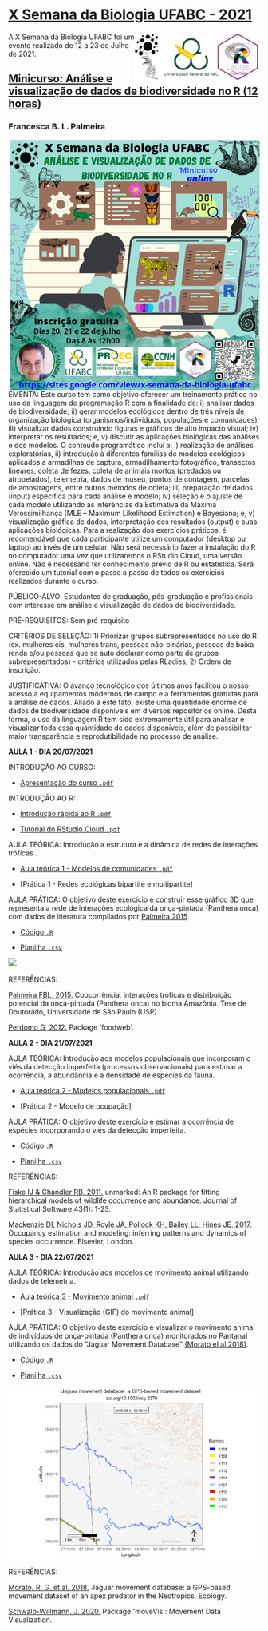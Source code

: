 # [X Semana da Biologia UFABC - 2021](https://sites.google.com/view/x-semana-da-biologia-ufabc/xsbioufabc)
<img src="https://github.com/fblpalmeira/XSBUFABC_2021/blob/main/img/UFABC_logos.png" align="right" width = "250px"/>

A X Semana da Biologia UFABC foi um evento realizado de 12 a 23 de Julho de 2021.

## [Minicurso: Análise e visualização de dados de biodiversidade no R (12 horas)](https://sites.google.com/view/x-semana-da-biologia-ufabc/minicursos?authuser=0#h.aobl38szjvvm)
### Francesca B. L. Palmeira
<img src="https://github.com/fblpalmeira/XSBUFABC_2021/blob/main/img/UFABC_minicurso.png" align="right" width = "500px"/>

EMENTA: Este curso tem como objetivo oferecer um treinamento prático no uso da linguagem de programação R com a finalidade de: i) analisar dados de biodiversidade; ii) gerar modelos ecológicos dentro de três níveis de organização biológica (organismos/indivíduos, populações e comunidades); iii) visualizar dados construindo figuras e gráficos de alto impacto visual; iv) interpretar os resultados; e, v) discutir as aplicações biológicas das análises e dos modelos. O conteúdo programático inclui a: i) realização de análises exploratórias, ii) introdução à diferentes famílias de modelos ecológicos aplicados a armadilhas de captura, armadilhamento fotográfico, transectos lineares, coleta de fezes, coleta de animais mortos (predados ou atropelados), telemetria, dados de museu, pontos de contagem, parcelas de amostragens, entre outros métodos de coleta; iii) preparação de dados (input) específica para cada análise e modelo; iv) seleção e o ajuste de cada modelo utilizando as inferências da Estimativa da Máxima Verossimilhança (MLE – Maximum Likelihood Estimation) e Bayesiana; e, v) visualização gráfica de dados, interpretação dos resultados (output) e suas aplicações biológicas. Para a realização dos exercícios práticos, é recomendável que cada participante utilize um computador (desktop ou laptop) ao invés de um celular. Não será necessário fazer a instalação do R no computador uma vez que utilizaremos o RStudio Cloud, uma versão online. Não é necessário ter conhecimento prévio de R ou estatística. Será oferecido um tutorial com o passo a passo de todos os exercícios realizados durante o curso.

PÚBLICO-ALVO: Estudantes de graduação, pós-graduação e profissionais com interesse em análise e visualização de dados de biodiversidade.

PRÉ-REQUISITOS: Sem pré-requisito

CRITÉRIOS DE SELEÇÃO: 1) Priorizar grupos subrepresentados no uso do R (ex. mulheres cis, mulheres trans, pessoas não-binárias, pessoas de baixa renda e/ou pessoas que se auto declarar como parte de grupos subrepresentados) - critérios utilizados pelas RLadies; 2) Ordem de inscrição.

JUSTIFICATIVA: O avanço tecnológico dos últimos anos facilitou o nosso acesso a equipamentos modernos de campo e a ferramentas gratuitas para a análise de dados. Aliado a este fato, existe uma quantidade enorme de dados de biodiversidade disponíveis em diversos repositórios online. Desta forma, o uso da linguagem R tem sido extremamente útil para analisar e visualizar toda essa quantidade de dados disponíveis, além de possibilitar maior transparência e reprodutibilidade no processo de análise.

**AULA 1 - DIA 20/07/2021**

INTRODUÇÃO AO CURSO:

- [Apresentação do curso `.pdf`](https://github.com/fblpalmeira/XSBUFABC_2021/blob/main/doc/Aula1_Intro_Minicurso_XSemBio_UFABC_2021.pdf)

INTRODUÇÃO AO R:

- [Introdução rápida ao R `.pdf`](https://github.com/fblpalmeira/XSBUFABC_2021/blob/main/doc/Aula1_Intro_R_for_Mac_Fran_UFABC_2021-compactado.pdf)

- [Tutorial do RStudio Cloud `.pdf`](https://github.com/fblpalmeira/XSBUFABC_2021/blob/main/doc/Exercicio1_Waffle_RStudioCloud_Fran_UFABC_2021.pdf)

AULA TEÓRICA: Introdução a estrutura e a dinâmica de redes de interações tróficas .

- [Aula teórica 1 - Modelos de comunidades `.pdf`](https://github.com/fblpalmeira/XSBUFABC_2021/blob/main/doc/Aula1_ModelosComunidades_Fran_XSemBio_UFABC_2021.pdf)

- [Prática 1 - Redes ecológicas bipartite e multipartite]

AULA PRÁTICA: O objetivo deste exercício é construir esse gráfico 3D que representa a rede de interações ecológica da onça-pintada (Panthera onca) com dados de literatura compilados por [Palmeira 2015](https://www.teses.usp.br/teses/disponiveis/11/11150/tde-17092015-111206/publico/Francesca_Belem_Lopes_Palmeira_versao_revisada.pdf).

- [Código `.R`](https://github.com/fblpalmeira/foodweb/blob/main/jaguar_foodweb.R)

- [Planilha `.csv`](https://github.com/fblpalmeira/foodweb/blob/main/jaguar_foodweb.csv)

<img src="https://github.com/fblpalmeira/foodweb/blob/main/jaguar_foodweb.gif">

REFERÊNCIAS:

[Palmeira FBL, 2015.](https://www.teses.usp.br/teses/disponiveis/11/11150/tde-17092015-111206/publico/Francesca_Belem_Lopes_Palmeira_versao_revisada.pdf) Coocorrência, interações tróficas e distribuição potencial da onça-pintada (Panthera onca) no bioma Amazônia. Tese de Doutorado, Universidade de São Paulo (USP).

[Perdomo G, 2012.](https://cran.r-project.org/web/packages/foodweb/foodweb.pdf) Package 'foodweb'.

**AULA 2 - DIA 21/07/2021**

AULA TEÓRICA: Introdução aos modelos populacionais que incorporam o viés da detecção imperfeita (processos observacionais) para estimar a ocorrência, a abundância e a densidade de espécies da fauna.

- [Aula teórica 2 - Modelos populacionais `.pdf`](https://github.com/fblpalmeira/XSBUFABC_2021/blob/main/doc/Aula2_ModelosPopulacionais_Fran_XSemBio_UFABC_2021.pdf)

- [Prática 2 - Modelo de ocupação]

AULA PRÁTICA: O objetivo deste exercício é estimar a ocorrência de espécies incorporando o viés da detecção imperfeita.

- [Código `.R`]()

- [Planilha `.csv`]()

REFERÊNCIAS:

[Fiske IJ & Chandler RB, 2011.](http://www.jstatsoft.org/v43/i10/paper) unmarked: An R package for fitting hierarchical models of wildlife occurrence and abundance. Journal of Statistical Software 43(1): 1-23.

[Mackenzie DI, Nichols JD, Royle JA, Pollock KH, Bailey LL, Hines JE. 2017.](https://books.google.com.br/books?hl=pt-BR&lr=&id=hs2cBAAAQBAJ&oi=fnd&pg=PP1&dq=ackenzie+DI,+Nichols+JD,+Royle+JA,+Pollock+KH,+Bailey+LL,+Hines+JE.+2006.&ots=-YchUeaAuX&sig=_kbFkM0CVDDrg8SU2rShw_g4JnM#v=onepage&q=ackenzie%20DI%2C%20Nichols%20JD%2C%20Royle%20JA%2C%20Pollock%20KH%2C%20Bailey%20LL%2C%20Hines%20JE.%202006.&f=false) Occupancy estimation and modeling: inferring patterns and dynamics of species occurrence. Elsevier, London.

**AULA 3 - DIA 22/07/2021**

AULA TEÓRICA: Introdução aos modelos de movimento animal utilizando dados de telemetria.

- [Aula teórica 3 - Movimento animal `.pdf`]()

- [Prática 3 - Visualização (GIF) do movimento animal]

AULA PRÁTICA: O objetivo deste exercício é visualizar o movimento animal de indivíduos de onça-pintada (Panthera onca) monitorados no Pantanal utilizando os dados do "Jaguar Movement Database" [(Morato el al 2018)](http://doi.org/10.1002/ecy.2379). 

- [Código `.R`](https://github.com/fblpalmeira/movevis/blob/main/jaguar_pantanal_saobento_2008.R)

- [Planilha `.csv`](https://github.com/fblpalmeira/movevis/blob/main/jaguar_pantanal_saobento_2008.txt)

<img src="https://github.com/fblpalmeira/movevis/blob/main/jaguar_pantanal_saobento_2008.gif">

REFERÊNCIAS: 

[Morato, R. G. et al. 2018.](http://doi.org/10.1002/ecy.2379) Jaguar movement database: a GPS-based movement dataset of an apex predator in the Neotropics. Ecology.

[Schwalb-Willmann, J. 2020.](https://cran.r-project.org/web/packages/moveVis/index.html) Package 'moveVis': Movement Data Visualization.
